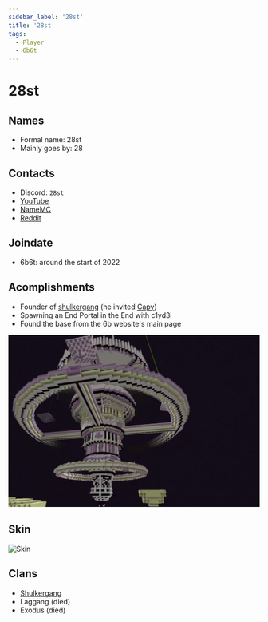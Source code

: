```yaml
---
sidebar_label: '28st'
title: '28st'
tags:
  - Player
  - 6b6t
---
```


# 28st

## Names
* Formal name: 28st
* Mainly goes by: 28

## Contacts
* Discord: `28st`
* [YouTube](https://www.youtube.com/@28sty)
* [NameMC](https://namemc.com/profile/28st.2)
* [Reddit](https://www.reddit.com/user/28st/)

## Joindate
* 6b6t: around the start of 2022

## Acomplishments
* Founder of [shulkergang](../groups/shulkergang.md) (he invited [Capy](./capy.md))
* Spawning an End Portal in the End with c1yd3i
* Found the base from the 6b website's main page

![base from the 6b website](../../static/img/screenshots/6bwebsitebase.png)

## Skin
![Skin](https://s.namemc.com/3d/skin/body.png?id=58e6a4263496d5c4&model=slim&theta=30&model=classic&theta=30&phi=21&time=90&width=100&height=200)

## Clans
* [Shulkergang](../groups/shulkergang.md)
* Laggang (died)
* Exodus (died)